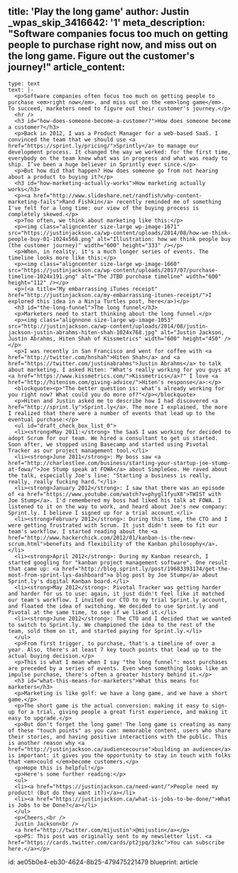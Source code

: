 title: 'Play the long game'
author: Justin
_wpas_skip_3416642: '1'
meta_description: "Software companies focus too much on getting people to purchase right now, and miss out on the long game. Figure out the customer's journey!"
article_content:
  -
    type: text
    text: |-
      <p>Software companies often focus too much on getting people to purchase <em>right now</em>, and miss out on the <em>long game</em>. To succeed, marketers need to figure out their customer's journey.</p>
      <hr />
      <h3 id="how-does-someone-become-a-customer?">How does someone become a customer?</h3>
      <p>Back in 2012, I was a Product Manager for a web-based SaaS. I convinced the team that we should use <a href="https://sprint.ly/pricing/">Sprintly</a> to manage our development process. It changed the way we worked: for the first time, everybody on the team knew what was in progress and what was ready to ship. I’ve been a huge believer in Sprintly ever since.</p>
      <p>But how did that happen? How does someone go from not hearing about a product to buying it?</p>
      <h3 id="how-marketing-actually-works">How marketing actually works</h3>
      <p><a href="http://www.slideshare.net/randfish/why-content-marketing-fails">Rand Fishkin</a> recently reminded me of something I've felt for a long time: our view of the buying process is completely skewed.</p>
      <p>Too often, we think about marketing like this:</p>
      <p><img class="aligncenter size-large wp-image-1671" src="https://justinjackson.ca/wp-content/uploads/2014/08/how-we-think-people-buy-01-1024x568.png" alt="Illustration: how we think people buy (the customer journey)" width="600" height="333" /></p>
      <p>When, in reality, it's a much longer series of events. The timeline looks more like this:</p>
      <p><img class="aligncenter size-large wp-image-1660" src="https://justinjackson.ca/wp-content/uploads/2017/07/purchase-timeline-1024x191.png" alt="The JTBD purchase timeline" width="600" height="112" /></p>
      <p>(<a title="My embarrassing iTunes receipt" href="http://justinjackson.ca/my-embarrassing-itunes-receipt/">I explored this idea in a Ninja Turtles post, here</a>)</p>
      <h3 id="the-long-funnel">The long funnel</h3>
      <p>Marketers need to start thinking about the long funnel.</p>
      <p><img class="alignnone size-large wp-image-1053" src="http://justinjackson.ca/wp-content/uploads/2014/08/justin-jackson-justin-abrahms-hiten-shah-1024x768.jpg" alt="Justin Jackson, Justin Abrahms, Hiten Shah of Kissmetrics" width="600" height="450" /></p>
      <p>I was recently in San Francisco and went for coffee with <a href="http://twitter.com/hnshah">Hiten Shah</a> and <a href="https://twitter.com/justinabrahms">Justin Abrahms</a> to talk about marketing. I asked Hiten: "What's really working for you guys at <a href="https://www.kissmetrics.com/">Kissmetrics</a>?" I love <a href="http://hitenism.com/giving-advice/">Hiten's response</a>:</p>
      <blockquote><p>"The better question is: what's already working for you right now? What could you do more of?"</p></blockquote>
      <p>Hiten and Justin asked me to describe how I had discovered <a href="http://sprint.ly">Sprint.ly</a>. The more I explained, the more I realized that there were a number of events that lead up to the eventual purchase:</p>
      <ul id="draft_check_box_list_0">
      <li><strong>May 2011:</strong> the SaaS I was working for decided to adopt Scrum for our team. We hired a consultant to get us started. Soon after, we stopped using Basecamp and started using Pivotal Tracker as our project management tool.</li>
      <li><strong>June 2011</strong>: My boss saw <a href="http://charlestlee.com/business/starting-your-startup-joe-stump-at-fowa/">Joe Stump speak at FOWA</a> about SimpleGeo. He raved about the talk, especially Joe's line: "Starting a business is really, really, really fucking hard."</li>
      <li><strong>January 2012</strong>: I saw that there was an episode of <a href="https://www.youtube.com/watch?v=phygl1fyuX8">TWIST with Joe Stump</a>. I'd remembered my boss had liked his talk at FOWA. I listened to it on the way to work, and heard about Joe's new company: Sprint.ly. I believe I signed up for a trial account.</li>
      <li><strong>February 2012</strong>: During this time, the CTO and I were getting frustrated with Scrum. It just didn't seem to fit our team's workflow. I started reading about the <a href="http://www.hackerchick.com/2012/01/kanban-is-the-new-scrum.html">benefits and flexibility of the Kanban philosophy</a>.</li>
      <li><strong>April 2012</strong>: During my Kanban research, I started googling for "kanban project management software". One result that came up: <a href="http://blog.sprint.ly/post/19683393174/get-the-most-from-sprint-lys-dashboard">a blog post by Joe Stump</a> about Sprint.ly's digital Kanban board.</li>
      <li><strong>May 2012</strong>: Pivotal Tracker was getting harder and harder for us to use: again, it just didn't feel like it matched our team's workflow. I invited our CTO to my trial Sprint.ly account, and floated the idea of switching. We decided to use Sprint.ly and Pivotal at the same time, to see if we liked it.</li>
      <li><strong>June 2012</strong>: The CTO and I decided that we wanted to switch to Sprint.ly. We championed the idea to the rest of the team, sold them on it, and started paying for Sprint.ly.</li>
      </ul>
      <p>From first trigger, to purchase, that's a timeline of over a year. Also, there's at least 7 key touch points that lead up to the actual buying decision.</p>
      <p>This is what I mean when I say "the long funnel": most purchases are preceded by a series of events. Even when something looks like an impulse purchase, there's often a greater history behind it.</p>
      <h3 id="what-this-means-for-marketers">What this means for marketers</h3>
      <p>Marketing is like golf: we have a long game, and we have a short game.</p>
      <p>The short game is the actual conversion: making it easy to sign-up for a trial, giving people a great first experience, and making it easy to upgrade.</p>
      <p>But don't forget the long game! The long game is creating as many of these "touch points" as you can: memorable content, users who share their stories, and having positive interactions with the public. This is another reason why <a href="http://justinjackson.ca/audiencecourse">building an audience</a> is important: it gives you the opportunity to stay in touch with folks that <em>could </em>become customers.</p>
      <p>Hope this is helpful!</p>
      <p>Here's some further reading:</p>
      <ul>
      <li><a href="https://justinjackson.ca/need-want/">People need my product! (But do they want it?)</a></li>
      <li><a href="https://justinjackson.ca/what-is-jobs-to-be-done/">What is Jobs to be Done?</a></li>
      </ul>
      <p>Cheers,<br />
      Justin Jackson<br />
      <a href="http://twitter.com/mijustin">@mijustin</a></p>
      <p>PS: This post was originally sent to my newsletter list. <a href="https://cards.twitter.com/cards/pt2jpq/3zkc">You can subscribe here.</a></p>
id: ae05b0e4-eb30-4624-8b25-479475221479
blueprint: article

